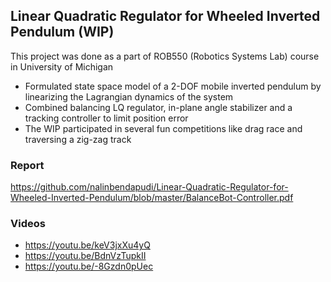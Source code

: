  ## Linear Quadratic Regulator for Wheeled Inverted Pendulum (WIP)

This project was done as a part of ROB550 (Robotics Systems Lab) course in University of Michigan

- Formulated state space model of a 2-DOF mobile inverted pendulum by linearizing the Lagrangian dynamics of the system
- Combined balancing LQ regulator, in-plane angle stabilizer and a tracking controller to limit position error
- The WIP participated in several fun competitions like drag race and traversing a zig-zag track

### Report
https://github.com/nalinbendapudi/Linear-Quadratic-Regulator-for-Wheeled-Inverted-Pendulum/blob/master/BalanceBot-Controller.pdf

### Videos
- https://youtu.be/keV3jxXu4yQ
- https://youtu.be/BdnVzTupkII
- https://youtu.be/-8Gzdn0pUec
